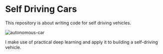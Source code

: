 # Self Driving Cars
This repository is about writing code for self driving vehicles.

![autonomous-car](https://user-images.githubusercontent.com/72282670/162584792-a849d579-52d5-4276-8dbb-f21751c45feb.jpeg)


I make use of practical deep learning and apply it to building a self-driving vehicle.
